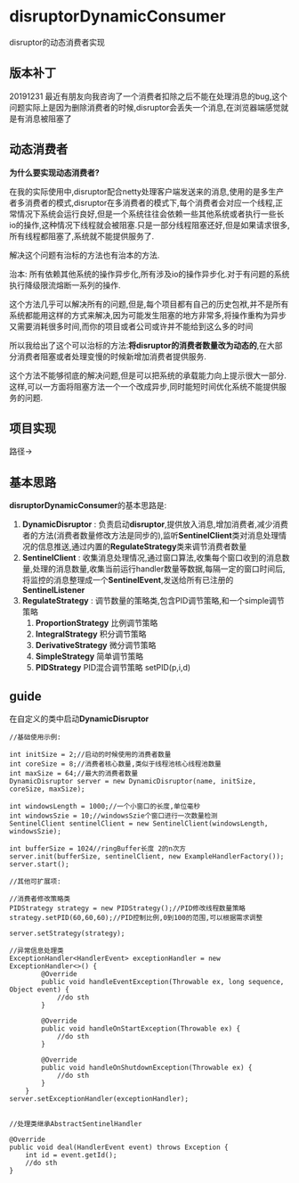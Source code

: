 # disruptorDynamicConsumer
disruptor的动态消费者实现

## 版本补丁

20191231 最近有朋友向我咨询了一个消费者扣除之后不能在处理消息的bug,这个问题实际上是因为删除消费者的时候,disruptor会丢失一个消息,在浏览器端感觉就是有消息被阻塞了

## 动态消费者 ##

**为什么要实现动态消费者?**

在我的实际使用中,disruptor配合netty处理客户端发送来的消息,使用的是多生产者多消费者的模式,disruptor在多消费者的模式下,每个消费者会对应一个线程,正常情况下系统会运行良好,但是一个系统往往会依赖一些其他系统或者执行一些长io的操作,这种情况下线程就会被阻塞.只是一部分线程阻塞还好,但是如果请求很多,所有线程都阻塞了,系统就不能提供服务了.

解决这个问题有治标的方法也有治本的方法.

治本: 所有依赖其他系统的操作异步化,所有涉及io的操作异步化.对于有问题的系统执行降级限流熔断一系列的操作.

这个方法几乎可以解决所有的问题,但是,每个项目都有自己的历史包袱,并不是所有系统都能用这样的方式来解决,因为可能发生阻塞的地方非常多,将操作重构为异步又需要消耗很多时间,而你的项目或者公司或许并不能给到这么多的时间

所以我给出了这个可以治标的方法:**将disruptor的消费者数量改为动态的**,在大部分消费者阻塞或者处理变慢的时候新增加消费者提供服务.

这个方法不能够彻底的解决问题,但是可以把系统的承载能力向上提示很大一部分.这样,可以一方面将阻塞方法一个一个改成异步,同时能短时间优化系统不能提供服务的问题.

## 项目实现

路径-> 

## 基本思路 ##

**disruptorDynamicConsumer**的基本思路是:

1. **DynamicDisruptor** : 负责启动**disruptor**,提供放入消息,增加消费者,减少消费者的方法(消费者数量修改方法是同步的),监听**SentinelClient**类对消息处理情况的信息推送,通过内置的**RegulateStrategy**类来调节消费者数量
2. **SentinelClient** : 收集消息处理情况,通过窗口算法,收集每个窗口收到的消息数量,处理的消息数量,收集当前运行handler数量等数据,每隔一定的窗口时间后,将监控的消息整理成一个**SentinelEvent**,发送给所有已注册的**SentinelListener**
3. **RegulateStrategy** : 调节数量的策略类,包含PID调节策略,和一个simple调节策略
	1.  **ProportionStrategy**  比例调节策略
	2.  **IntegralStrategy**  积分调节策略
	3.  **DerivativeStrategy** 微分调节策略
	4.  **SimpleStrategy** 简单调节策略
	5.  **PIDStrategy** PID混合调节策略 setPID(p,i,d)

## guide ##

在自定义的类中启动**DynamicDisruptor**

	//基础使用示例:

	int initSize = 2;//启动的时候使用的消费者数量
    int coreSize = 8;//消费者核心数量,类似于线程池核心线程池数量
	int maxSize = 64;//最大的消费者数量
    DynamicDisruptor server = new DynamicDisruptor(name, initSize, coreSize, maxSize);

	int windowsLength = 1000;//一个小窗口的长度,单位毫秒
	int windowsSzie = 10;//windowsSzie个窗口进行一次数量检测
    SentinelClient sentinelClient = new SentinelClient(windowsLength, windowsSzie);

	int bufferSize = 1024//ringBuffer长度 2的n次方
    server.init(bufferSize, sentinelClient, new ExampleHandlerFactory());
    server.start();

	//其他可扩展项:

	//消费者修改策略类
	PIDStrategy strategy = new PIDStrategy();//PID修改线程数量策略
	strategy.setPID(60,60,60);//PID控制比例,0到100的范围,可以根据需求调整
	
	server.setStrategy(strategy);

	//异常信息处理类
	ExceptionHandler<HandlerEvent> exceptionHandler = new ExceptionHandler<>() {
            @Override
            public void handleEventException(Throwable ex, long sequence, Object event) {
                //do sth
            }

            @Override
            public void handleOnStartException(Throwable ex) {
                //do sth
            }

            @Override
            public void handleOnShutdownException(Throwable ex) {
                //do sth
            }
        }
	server.setExceptionHandler(exceptionHandler);


    //处理类继承AbstractSentinelHandler
    
    @Override
    public void deal(HandlerEvent event) throws Exception {
        int id = event.getId();
        //do sth
    }

	
	




 
